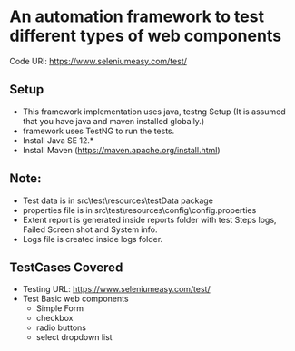 # An automation framework to test different types of web components
Code URl: https://www.seleniumeasy.com/test/


## Setup
* This framework implementation uses java, testng
Setup (It is assumed that you have java and maven installed globally.)
* framework uses TestNG to run the tests.
* Install Java SE 12.*
* Install Maven (https://maven.apache.org/install.html)


## Note:
* Test data is in src\test\resources\testData package
* properties file is in src\test\resources\config\config.properties
* Extent report is generated inside reports folder with test Steps logs, Failed Screen shot and System info.
* Logs file is created inside logs folder.


## TestCases Covered
* Testing URL: https://www.seleniumeasy.com/test/
* Test Basic web components
	* Simple Form
	* checkbox
	* radio buttons
	* select dropdown list 